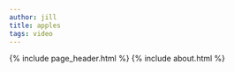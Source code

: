 ```yaml
---
author: jill
title: apples
tags: video
---
```

{% include page_header.html %}
{% include about.html %}